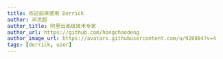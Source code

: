 ```yaml
---
title: 欢迎前来使用 Derrick
author: 邓洪超
author_title: 阿里云高级技术专家
author_url: https://github.com/hongchaodeng
author_image_url: https://avatars.githubusercontent.com/u/920884?v=4
tags: [derrick, user]
---
```

